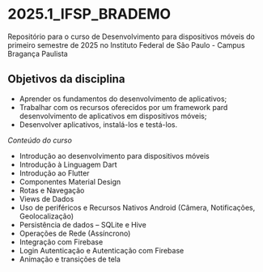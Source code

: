 # 2025.1_IFSP_BRADEMO
Repositório para o curso de Desenvolvimento para dispositivos móveis do primeiro semestre de 2025 no Instituto Federal de São Paulo - Campus Bragança Paulista

## Objetivos da disciplina
- Aprender os fundamentos do desenvolvimento de aplicativos;
- Trabalhar com os recursos oferecidos por um framework pard desenvolvimento de aplicativos em dispositivos móveis;
- Desenvolver aplicativos, instalá-los e testá-los.

*Conteúdo do curso*
- Introdução ao desenvolvimento para dispositivos móveis
- Introdução à Linguagem Dart
- Introdução ao Flutter
- Componentes Material Design
- Rotas e Navegação
- Views de Dados
- Uso de periféricos e Recursos Nativos Android (Câmera, Notificações, Geolocalização)
- Persistência de dados – SQLite e Hive
- Operações de Rede (Assíncrono)
- Integração com Firebase
- Login Autenticação e Autenticação com Firebase
- Animação e transições de tela

